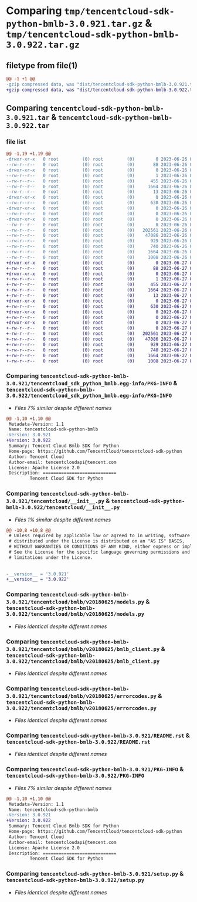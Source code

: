 # Comparing `tmp/tencentcloud-sdk-python-bmlb-3.0.921.tar.gz` & `tmp/tencentcloud-sdk-python-bmlb-3.0.922.tar.gz`

## filetype from file(1)

```diff
@@ -1 +1 @@
-gzip compressed data, was "dist/tencentcloud-sdk-python-bmlb-3.0.921.tar", last modified: Mon Jun 26 00:17:31 2023, max compression
+gzip compressed data, was "dist/tencentcloud-sdk-python-bmlb-3.0.922.tar", last modified: Tue Jun 27 00:18:11 2023, max compression
```

## Comparing `tencentcloud-sdk-python-bmlb-3.0.921.tar` & `tencentcloud-sdk-python-bmlb-3.0.922.tar`

### file list

```diff
@@ -1,19 +1,19 @@
-drwxr-xr-x   0 root         (0) root         (0)        0 2023-06-26 00:17:31.000000 tencentcloud-sdk-python-bmlb-3.0.921/
--rw-r--r--   0 root         (0) root         (0)       88 2023-06-26 00:17:31.000000 tencentcloud-sdk-python-bmlb-3.0.921/setup.cfg
-drwxr-xr-x   0 root         (0) root         (0)        0 2023-06-26 00:17:31.000000 tencentcloud-sdk-python-bmlb-3.0.921/tencentcloud_sdk_python_bmlb.egg-info/
--rw-r--r--   0 root         (0) root         (0)        1 2023-06-26 00:17:31.000000 tencentcloud-sdk-python-bmlb-3.0.921/tencentcloud_sdk_python_bmlb.egg-info/dependency_links.txt
--rw-r--r--   0 root         (0) root         (0)      455 2023-06-26 00:17:31.000000 tencentcloud-sdk-python-bmlb-3.0.921/tencentcloud_sdk_python_bmlb.egg-info/SOURCES.txt
--rw-r--r--   0 root         (0) root         (0)     1664 2023-06-26 00:17:31.000000 tencentcloud-sdk-python-bmlb-3.0.921/tencentcloud_sdk_python_bmlb.egg-info/PKG-INFO
--rw-r--r--   0 root         (0) root         (0)       13 2023-06-26 00:17:31.000000 tencentcloud-sdk-python-bmlb-3.0.921/tencentcloud_sdk_python_bmlb.egg-info/top_level.txt
-drwxr-xr-x   0 root         (0) root         (0)        0 2023-06-26 00:17:31.000000 tencentcloud-sdk-python-bmlb-3.0.921/tencentcloud/
--rw-r--r--   0 root         (0) root         (0)      630 2023-06-26 00:17:31.000000 tencentcloud-sdk-python-bmlb-3.0.921/tencentcloud/__init__.py
-drwxr-xr-x   0 root         (0) root         (0)        0 2023-06-26 00:17:31.000000 tencentcloud-sdk-python-bmlb-3.0.921/tencentcloud/bmlb/
--rw-r--r--   0 root         (0) root         (0)        0 2023-06-26 00:17:31.000000 tencentcloud-sdk-python-bmlb-3.0.921/tencentcloud/bmlb/__init__.py
-drwxr-xr-x   0 root         (0) root         (0)        0 2023-06-26 00:17:31.000000 tencentcloud-sdk-python-bmlb-3.0.921/tencentcloud/bmlb/v20180625/
--rw-r--r--   0 root         (0) root         (0)        0 2023-06-26 00:17:31.000000 tencentcloud-sdk-python-bmlb-3.0.921/tencentcloud/bmlb/v20180625/__init__.py
--rw-r--r--   0 root         (0) root         (0)   202561 2023-06-26 00:17:31.000000 tencentcloud-sdk-python-bmlb-3.0.921/tencentcloud/bmlb/v20180625/models.py
--rw-r--r--   0 root         (0) root         (0)    47086 2023-06-26 00:17:31.000000 tencentcloud-sdk-python-bmlb-3.0.921/tencentcloud/bmlb/v20180625/bmlb_client.py
--rw-r--r--   0 root         (0) root         (0)      929 2023-06-26 00:17:31.000000 tencentcloud-sdk-python-bmlb-3.0.921/tencentcloud/bmlb/v20180625/errorcodes.py
--rw-r--r--   0 root         (0) root         (0)      740 2023-06-26 00:17:31.000000 tencentcloud-sdk-python-bmlb-3.0.921/README.rst
--rw-r--r--   0 root         (0) root         (0)     1664 2023-06-26 00:17:31.000000 tencentcloud-sdk-python-bmlb-3.0.921/PKG-INFO
--rw-r--r--   0 root         (0) root         (0)     1008 2023-06-26 00:17:31.000000 tencentcloud-sdk-python-bmlb-3.0.921/setup.py
+drwxr-xr-x   0 root         (0) root         (0)        0 2023-06-27 00:18:11.000000 tencentcloud-sdk-python-bmlb-3.0.922/
+-rw-r--r--   0 root         (0) root         (0)       88 2023-06-27 00:18:11.000000 tencentcloud-sdk-python-bmlb-3.0.922/setup.cfg
+drwxr-xr-x   0 root         (0) root         (0)        0 2023-06-27 00:18:11.000000 tencentcloud-sdk-python-bmlb-3.0.922/tencentcloud_sdk_python_bmlb.egg-info/
+-rw-r--r--   0 root         (0) root         (0)        1 2023-06-27 00:18:11.000000 tencentcloud-sdk-python-bmlb-3.0.922/tencentcloud_sdk_python_bmlb.egg-info/dependency_links.txt
+-rw-r--r--   0 root         (0) root         (0)      455 2023-06-27 00:18:11.000000 tencentcloud-sdk-python-bmlb-3.0.922/tencentcloud_sdk_python_bmlb.egg-info/SOURCES.txt
+-rw-r--r--   0 root         (0) root         (0)     1664 2023-06-27 00:18:11.000000 tencentcloud-sdk-python-bmlb-3.0.922/tencentcloud_sdk_python_bmlb.egg-info/PKG-INFO
+-rw-r--r--   0 root         (0) root         (0)       13 2023-06-27 00:18:11.000000 tencentcloud-sdk-python-bmlb-3.0.922/tencentcloud_sdk_python_bmlb.egg-info/top_level.txt
+drwxr-xr-x   0 root         (0) root         (0)        0 2023-06-27 00:18:11.000000 tencentcloud-sdk-python-bmlb-3.0.922/tencentcloud/
+-rw-r--r--   0 root         (0) root         (0)      630 2023-06-27 00:18:11.000000 tencentcloud-sdk-python-bmlb-3.0.922/tencentcloud/__init__.py
+drwxr-xr-x   0 root         (0) root         (0)        0 2023-06-27 00:18:11.000000 tencentcloud-sdk-python-bmlb-3.0.922/tencentcloud/bmlb/
+-rw-r--r--   0 root         (0) root         (0)        0 2023-06-27 00:18:11.000000 tencentcloud-sdk-python-bmlb-3.0.922/tencentcloud/bmlb/__init__.py
+drwxr-xr-x   0 root         (0) root         (0)        0 2023-06-27 00:18:11.000000 tencentcloud-sdk-python-bmlb-3.0.922/tencentcloud/bmlb/v20180625/
+-rw-r--r--   0 root         (0) root         (0)        0 2023-06-27 00:18:11.000000 tencentcloud-sdk-python-bmlb-3.0.922/tencentcloud/bmlb/v20180625/__init__.py
+-rw-r--r--   0 root         (0) root         (0)   202561 2023-06-27 00:18:11.000000 tencentcloud-sdk-python-bmlb-3.0.922/tencentcloud/bmlb/v20180625/models.py
+-rw-r--r--   0 root         (0) root         (0)    47086 2023-06-27 00:18:11.000000 tencentcloud-sdk-python-bmlb-3.0.922/tencentcloud/bmlb/v20180625/bmlb_client.py
+-rw-r--r--   0 root         (0) root         (0)      929 2023-06-27 00:18:11.000000 tencentcloud-sdk-python-bmlb-3.0.922/tencentcloud/bmlb/v20180625/errorcodes.py
+-rw-r--r--   0 root         (0) root         (0)      740 2023-06-27 00:18:11.000000 tencentcloud-sdk-python-bmlb-3.0.922/README.rst
+-rw-r--r--   0 root         (0) root         (0)     1664 2023-06-27 00:18:11.000000 tencentcloud-sdk-python-bmlb-3.0.922/PKG-INFO
+-rw-r--r--   0 root         (0) root         (0)     1008 2023-06-27 00:18:11.000000 tencentcloud-sdk-python-bmlb-3.0.922/setup.py
```

### Comparing `tencentcloud-sdk-python-bmlb-3.0.921/tencentcloud_sdk_python_bmlb.egg-info/PKG-INFO` & `tencentcloud-sdk-python-bmlb-3.0.922/tencentcloud_sdk_python_bmlb.egg-info/PKG-INFO`

 * *Files 7% similar despite different names*

```diff
@@ -1,10 +1,10 @@
 Metadata-Version: 1.1
 Name: tencentcloud-sdk-python-bmlb
-Version: 3.0.921
+Version: 3.0.922
 Summary: Tencent Cloud Bmlb SDK for Python
 Home-page: https://github.com/TencentCloud/tencentcloud-sdk-python
 Author: Tencent Cloud
 Author-email: tencentcloudapi@tencent.com
 License: Apache License 2.0
 Description: ============================
         Tencent Cloud SDK for Python
```

### Comparing `tencentcloud-sdk-python-bmlb-3.0.921/tencentcloud/__init__.py` & `tencentcloud-sdk-python-bmlb-3.0.922/tencentcloud/__init__.py`

 * *Files 1% similar despite different names*

```diff
@@ -10,8 +10,8 @@
 # Unless required by applicable law or agreed to in writing, software
 # distributed under the License is distributed on an "AS IS" BASIS,
 # WITHOUT WARRANTIES OR CONDITIONS OF ANY KIND, either express or implied.
 # See the License for the specific language governing permissions and
 # limitations under the License.
 
 
-__version__ = '3.0.921'
+__version__ = '3.0.922'
```

### Comparing `tencentcloud-sdk-python-bmlb-3.0.921/tencentcloud/bmlb/v20180625/models.py` & `tencentcloud-sdk-python-bmlb-3.0.922/tencentcloud/bmlb/v20180625/models.py`

 * *Files identical despite different names*

### Comparing `tencentcloud-sdk-python-bmlb-3.0.921/tencentcloud/bmlb/v20180625/bmlb_client.py` & `tencentcloud-sdk-python-bmlb-3.0.922/tencentcloud/bmlb/v20180625/bmlb_client.py`

 * *Files identical despite different names*

### Comparing `tencentcloud-sdk-python-bmlb-3.0.921/tencentcloud/bmlb/v20180625/errorcodes.py` & `tencentcloud-sdk-python-bmlb-3.0.922/tencentcloud/bmlb/v20180625/errorcodes.py`

 * *Files identical despite different names*

### Comparing `tencentcloud-sdk-python-bmlb-3.0.921/README.rst` & `tencentcloud-sdk-python-bmlb-3.0.922/README.rst`

 * *Files identical despite different names*

### Comparing `tencentcloud-sdk-python-bmlb-3.0.921/PKG-INFO` & `tencentcloud-sdk-python-bmlb-3.0.922/PKG-INFO`

 * *Files 7% similar despite different names*

```diff
@@ -1,10 +1,10 @@
 Metadata-Version: 1.1
 Name: tencentcloud-sdk-python-bmlb
-Version: 3.0.921
+Version: 3.0.922
 Summary: Tencent Cloud Bmlb SDK for Python
 Home-page: https://github.com/TencentCloud/tencentcloud-sdk-python
 Author: Tencent Cloud
 Author-email: tencentcloudapi@tencent.com
 License: Apache License 2.0
 Description: ============================
         Tencent Cloud SDK for Python
```

### Comparing `tencentcloud-sdk-python-bmlb-3.0.921/setup.py` & `tencentcloud-sdk-python-bmlb-3.0.922/setup.py`

 * *Files identical despite different names*

